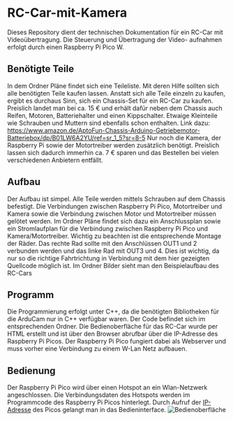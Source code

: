 # RC-Car-mit-Kamera
Dieses Repository dient der technischen Dokumentation für ein RC-Car mit Videoübertragung. Die Steuerung und Übertragung der Video-
aufnahmen erfolgt durch einen Raspberry Pi Pico W.

## Benötigte Teile
In dem Ordner Pläne findet sich eine Teileliste. Mit deren Hilfe sollten sich alle benötigten Teile kaufen lassen.
Anstatt sich alle Teile einzeln zu kaufen, ergibt es durchaus Sinn, sich ein Chassis-Set für ein RC-Car zu kaufen.
Preislich landet man bei ca. 15 € und erhält dafür neben dem Chassis auch Reifen, Motoren, Batteriehalter und einen Kippschalter.
Etwaige Kleinteile wie Schrauben und Muttern sind ebenfalls schon enthalten.
Link dazu: https://www.amazon.de/AptoFun-Chassis-Arduino-Getriebemotor-Batteriebox/dp/B01LW6A2YU/ref=sr_1_5?sr=8-5
Nur noch die Kamera, der Raspberry Pi sowie der Motortreiber werden zusätzlich benötigt.
Preislich lassen sich dadurch immerhin ca. 7 € sparen und das Bestellen bei vielen verschiedenen Anbietern entfällt.

## Aufbau
Der Aufbau ist simpel. Alle Teile werden mittels Schrauben auf dem Chassis befestigt.
Die Verbindungen zwischen Raspberry Pi Pico, Motortreiber und Kamera sowie die Verbindung zwischen
Motor und Motortreiber müssen gelötet werden. Im Ordner Pläne findet sich dazu ein Anschlussplan sowie
ein Stromlaufplan für die Verbindung zwischen Raspberry Pi Pico und Kamera/Motortreiber.
Wichtig zu beachten ist die entsprechende Montage der Räder. Das rechte Rad sollte mit den Anschlüssen OUT1 und 2
verbunden werden und das linke Rad mit OUT3 und 4. Dies ist wichtig, da nur so die richtige Fahrtrichtung in Verbindung
mit dem hier gezeigten Quellcode möglich ist.
Im Ordner Bilder sieht man den Beispielaufbau des RC-Cars

## Programm
Die Programmierung erfolgt unter C++, da die benötigten Bibliotheken für die ArduCam nur in C++ verfügbar waren.
Der Code befindet sich im entsprechenden Ordner.
Die Bedienoberfläche für das RC-Car wurde per HTML erstellt und ist über den Browser abrufbar über die IP-Adresse des
Raspberry Pi Picos.
Der Raspberry Pi Pico fungiert dabei als Webserver und muss vorher eine Verbindung zu einem W-Lan Netz aufbauen.

## Bedienung
Der Raspberry Pi Pico wird über einen Hotspot an ein Wlan-Netzwerk angeschlossen. Die Verbindungsdaten des Hotspots werden im Programmcode des Raspberry Pi Picos hinterlegt.
Durch Aufruf der [IP-Adresse](192.168.183.196) des Picos gelangt man in das Bedieninterface.
![Bedienoberfläche](https://github.com/Toni-Schoechert/RC-Car-mit-Kamera/blob/main/Bilder/Bedienoberfl%C3%A4che.jpg)
